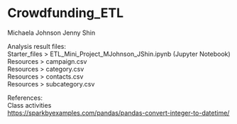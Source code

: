 # Crowdfunding_ETL

Michaela Johnson
Jenny Shin

Analysis result files:   
Starter_files > ETL_Mini_Project_MJohnson_JShin.ipynb (Jupyter Notebook)  
Resources > campaign.csv   
Resources > category.csv   
Resources > contacts.csv   
Resources > subcategory.csv   


References:  
Class activities  
https://sparkbyexamples.com/pandas/pandas-convert-integer-to-datetime/
